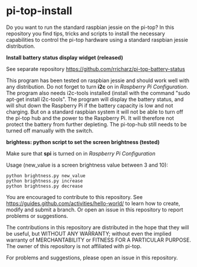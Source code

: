 # pi-top-install
Do you want to run the standard raspbian jessie on the pi-top?
In this repository you find tips, tricks and scripts to install the necessary capabilities to control
the pi-top hardware using a standard raspbian jessie distribution.

**Install battery status display widget (released)**

See separate repository https://github.com/rricharz/pi-top-battery-status

This program has been tested on raspbian jessie and should work well with any distribution. Do not forget to turn **i2c** on in *Raspberry Pi Configuration*. The program also needs i2c-tools installed (install with the command "sudo apt-get install i2c-tools". The program will display the battery status, and will shut down the Raspberry Pi if the battery capacity is low and not charging. But on a standard raspbian system it will not be able to turn off the pi-top hub and the power to the Raspberry Pi. It will therefore not protect the battery from further depleting. The pi-top-hub still needs to be turned off manually with the switch.

**brightess: python script to set the screen brightness (tested)**

Make sure that **spi** is turned on in *Raspberry Pi Configuration*

Usage (new_value is a screen brightness value between 3 and 10):
```
python brightness.py new_value
python brightness.py increase
python brightness.py decrease
```

You are encouraged to contribute to this repository. See https://guides.github.com/activities/hello-world/
to learn how to create, modify and submit a branch. Or open an issue in this repository to report problems or suggestions.

The contributions in this repository are distributed in the hope that they will be useful, but WITHOUT ANY WARRANTY;
without even the implied warranty of MERCHANTABILITY or FITNESS FOR A PARTICULAR PURPOSE. The owner of this repository
is not affiliated with pi-top.

For problems and suggestions, please open an issue in this repository.
